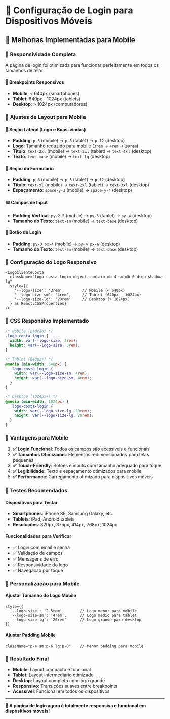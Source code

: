 # 📱 Configuração de Login para Dispositivos Móveis

## 🎯 **Melhorias Implementadas para Mobile**

### 📱 **Responsividade Completa**

A página de login foi otimizada para funcionar perfeitamente em todos os tamanhos de tela:

#### **📏 Breakpoints Responsivos**
- **Mobile**: < 640px (smartphones)
- **Tablet**: 640px - 1024px (tablets)
- **Desktop**: > 1024px (computadores)

### 🎨 **Ajustes de Layout para Mobile**

#### **📱 Seção Lateral (Logo e Boas-vindas)**
- **Padding**: `p-6` (mobile) → `p-8` (tablet) → `p-12` (desktop)
- **Logo**: Tamanho reduzido para mobile (`3rem` → `4rem` → `20rem`)
- **Título**: `text-2xl` (mobile) → `text-3xl` (tablet) → `text-4xl` (desktop)
- **Texto**: `text-base` (mobile) → `text-lg` (desktop)

#### **📝 Seção do Formulário**
- **Padding**: `p-6` (mobile) → `p-8` (tablet) → `p-12` (desktop)
- **Título**: `text-xl` (mobile) → `text-2xl` (tablet) → `text-3xl` (desktop)
- **Espaçamento**: `space-y-3` (mobile) → `space-y-4` (desktop)

#### **⌨️ Campos de Input**
- **Padding Vertical**: `py-2.5` (mobile) → `py-3` (tablet) → `py-4` (desktop)
- **Tamanho do Texto**: `text-sm` (mobile) → `text-base` (desktop)

#### **🔘 Botão de Login**
- **Padding**: `py-3 px-4` (mobile) → `py-4 px-6` (desktop)
- **Tamanho do Texto**: `text-sm` (mobile) → `text-base` (desktop)

### 🎯 **Configuração do Logo Responsivo**

```tsx
<LogoClienteCosta
  className="logo-costa-login object-contain mb-4 sm:mb-6 drop-shadow-lg"
  style={{
    '--logo-size': '3rem',        // Mobile (< 640px)
    '--logo-size-sm': '4rem',     // Tablet (640px - 1024px)
    '--logo-size-lg': '20rem'     // Desktop (> 1024px)
  } as React.CSSProperties}
/>
```

### 📱 **CSS Responsivo Implementado**

```css
/* Mobile (padrão) */
.logo-costa-login {
  width: var(--logo-size, 3rem);
  height: var(--logo-size, 3rem);
}

/* Tablet (640px+) */
@media (min-width: 640px) {
  .logo-costa-login {
    width: var(--logo-size-sm, 4rem);
    height: var(--logo-size-sm, 4rem);
  }
}

/* Desktop (1024px+) */
@media (min-width: 1024px) {
  .logo-costa-login {
    width: var(--logo-size-lg, 20rem);
    height: var(--logo-size-lg, 20rem);
  }
}
```

### 🌟 **Vantagens para Mobile**

1. **✅ Login Funcional**: Todos os campos são acessíveis e funcionais
2. **✅ Tamanhos Otimizados**: Elementos redimensionados para telas pequenas
3. **✅ Touch-Friendly**: Botões e inputs com tamanho adequado para toque
4. **✅ Legibilidade**: Texto e espaçamento otimizados para mobile
5. **✅ Performance**: Carregamento otimizado para dispositivos móveis

### 📱 **Testes Recomendados**

#### **Dispositivos para Testar**
- **Smartphones**: iPhone SE, Samsung Galaxy, etc.
- **Tablets**: iPad, Android tablets
- **Resoluções**: 320px, 375px, 414px, 768px, 1024px

#### **Funcionalidades para Verificar**
- ✅ Login com email e senha
- ✅ Validação de campos
- ✅ Mensagens de erro
- ✅ Responsividade do logo
- ✅ Navegação por toque

### 🔧 **Personalização para Mobile**

#### **Ajustar Tamanho do Logo Mobile**
```tsx
style={{
  '--logo-size': '2.5rem',       // Logo menor para mobile
  '--logo-size-sm': '4rem',      // Logo médio para tablet
  '--logo-size-lg': '20rem'      // Logo grande para desktop
}}
```

#### **Ajustar Padding Mobile**
```tsx
className="p-4 sm:p-6 lg:p-8"    // Menor padding para mobile
```

### 📱 **Resultado Final**

- **Mobile**: Layout compacto e funcional
- **Tablet**: Layout intermediário otimizado
- **Desktop**: Layout completo com logo grande
- **Responsivo**: Transições suaves entre breakpoints
- **Acessível**: Funcional em todos os dispositivos

---

**🎉 A página de login agora é totalmente responsiva e funcional em dispositivos móveis!**
